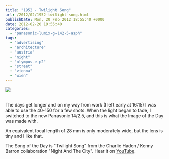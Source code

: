 ```yaml
---
title: "1952 - Twilight Song"
url: /2012/02/1952-twilight-song.html
publishDate: Mon, 20 Feb 2012 18:55:40 +0000
date: 2012-02-20 19:55:40
categories: 
  - "panasonic-lumix-g-142-5-asph"
tags: 
  - "advertising"
  - "architecture"
  - "austria"
  - "night"
  - "olympus-e-p2"
  - "street"
  - "vienna"
  - "wien"
---
```

<div class="container">
<div class="center"><a target="_blank" href="https://d25zfm9zpd7gm5.cloudfront.net/1200x1200/2012/20120220_174518_ps.jpg"><img src="https://d25zfm9zpd7gm5.cloudfront.net/0600x0600/2012/20120220_174518_ps.jpg" /></a></div>
</div>
<br />

The days get longer and on my way from work (I left early at 16:15) I was able to use the 40-150 for a few shots. When the light began to fade, I switched to the new Panasonic 14/2.5, and this is what the Image of the Day was made with.

 An equivalent focal length of 28 mm is only moderately wide, but the lens is tiny and I like that.

The Song of the Day is "Twilight Song" from the Charlie Haden / Kenny Barron collaboration "Night And The City". Hear it on <a href="http://www.youtube.com/watch?v=s858XbdhWa4" target="_blank">YouTube</a>.
